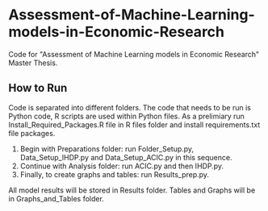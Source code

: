 # Assessment-of-Machine-Learning-models-in-Economic-Research

Code for "Assessment of Machine Learning models in Economic Research" Master Thesis. 

## How to Run 

Code is separated into different folders. The code that needs to be run is Python code, R scripts are used within Python files. As a prelimiary run Install_Required_Packages.R file in R files folder and install requirements.txt file packages. 

1. Begin with Preparations folder: run Folder_Setup.py, Data_Setup_IHDP.py and Data_Setup_ACIC.py in this sequence. 
2. Continue with Analysis folder: run ACIC.py and then IHDP.py.
3. Finally, to create graphs and tables: run Results_prep.py.

All model results will be stored in Results folder. Tables and Graphs will be in Graphs_and_Tables folder. 
